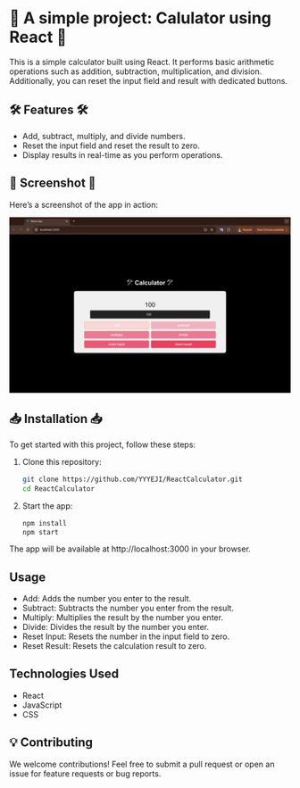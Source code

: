 # 🚀 A simple project: Calulator using React 🚀

This is a simple calculator built using React. It performs basic arithmetic operations such as addition, subtraction, multiplication, and division. Additionally, you can reset the input field and result with dedicated buttons.

## 🛠️ Features 🛠️
- Add, subtract, multiply, and divide numbers.
- Reset the input field and reset the result to zero.
- Display results in real-time as you perform operations.

## 🌌 Screenshot 🌌

Here’s a screenshot of the app in action:

![Calculator Screenshot](./assets/calculator-screenshot.png)

## 📥 Installation 📥

To get started with this project, follow these steps:

1. Clone this repository:
   ```bash
   git clone https://github.com/YYYEJI/ReactCalculator.git
   cd ReactCalculator

2. Start the app:
    ```
    npm install
    npm start
    ```

The app will be available at http://localhost:3000 in your browser.

## Usage
- Add: Adds the number you enter to the result.
- Subtract: Subtracts the number you enter from the result.
- Multiply: Multiplies the result by the number you enter.
- Divide: Divides the result by the number you enter.
- Reset Input: Resets the number in the input field to zero.
- Reset Result: Resets the calculation result to zero.

## Technologies Used
- React
- JavaScript
- CSS

## 💡 Contributing

We welcome contributions! Feel free to submit a pull request or open an issue for feature requests or bug reports.

